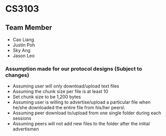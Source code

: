 # CS3103

## Team Member
- Cao Liang
- Justin Poh
- Sky Ang
- Jason Leo

### Assumption made for our protocol designs (Subject to changes)
- Assuming user will only download/upload text files
- Assuming the chunk size per file is at least 10
- Set chunk size to be 1,200 bytes
- Assuming user is willing to advertise/upload a particular file when he/she downloaded the entire file from his/her peers\
- Assuming peer download to/upload from one single folder during each sessions
- Assuming peers will not add new files to the folder after the initial advertismen

